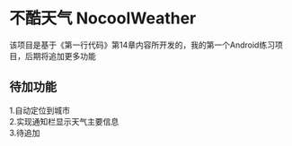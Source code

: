 # 不酷天气 NocoolWeather
该项目是基于《第一行代码》第14章内容所开发的，我的第一个Android练习项目，后期将追加更多功能
## 待加功能
1.自动定位到城市</br>
2.实现通知栏显示天气主要信息</br>
3.待追加
